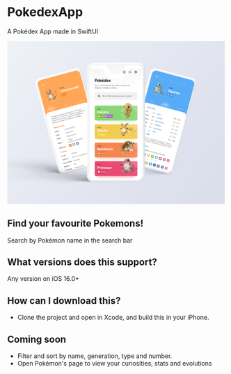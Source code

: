 # PokedexApp
A Pokédex App made in SwiftUI

<div>
  <img src="Screenshots/Project Mockup.png" width="500"/>
</div>

## Find your favourite Pokemons!
Search by Pokémon name in the search bar

## What versions does this support?
Any version on iOS 16.0+

## How can I download this?
* Clone the project and open in Xcode, and build this in your iPhone.

## Coming soon
* Filter and sort by name, generation, type and number.
* Open Pokémon's page to view your curiosities, stats and evolutions
